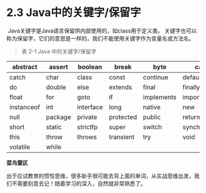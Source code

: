  # 2.3 Java中的关键字/保留字

​		Java关键字是Java语言保留供内部使用的，如class用于定义类。 关键字也可以称为保留字，它们的意思是一样的，我们不能使用关键字作为变量名或方法名。

>  表 2-1 Java 中的关键字/保留字

| abstract   | assert  | boolean   | break     | byte       | case         |
| -------- | ------- | -------- | -------- | -------- | -------- |
| catch      | char    | class     | const     | continue   | default      |
| do         | double  | else      | extends   | final      | finally      |
| float      | for     | goto      | if        | implements | import       |
| instanceof | int     | interface | long      | native     | new          |
| null       | package | private   | protected | public     | return       |
| short      | static  | strictfp  | super     | switch     | synchronized |
| this       | throw   | throws    | transient | try        | void         |
| volatile   | while   |           |           |            |              |

**菜鸟雷区**

​		出于应试教育的惯性思维，很多新手很可能去背上面的单词，从实战思维出发，我们不需要刻意去记！随着学习的深入，自然就非常熟悉了。
